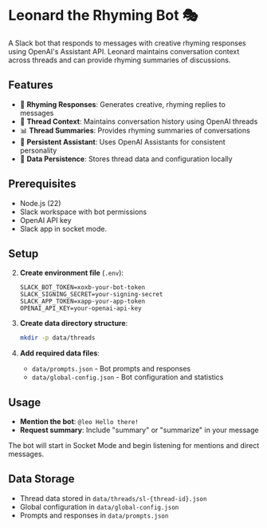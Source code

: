 # Leonard the Rhyming Bot 🎭

A Slack bot that responds to messages with creative rhyming responses using OpenAI's Assistant API. Leonard maintains conversation context across threads and can provide rhyming summaries of discussions.

## Features

- 🎵 **Rhyming Responses**: Generates creative, rhyming replies to messages
- 🧵 **Thread Context**: Maintains conversation history using OpenAI threads
- 📊 **Thread Summaries**: Provides rhyming summaries of conversations
- 🤖 **Persistent Assistant**: Uses OpenAI Assistants for consistent personality
- 💾 **Data Persistence**: Stores thread data and configuration locally

## Prerequisites

- Node.js (22)
- Slack workspace with bot permissions
- OpenAI API key
- Slack app in socket mode.

## Setup

2. **Create environment file** (`.env`):
   ```env
   SLACK_BOT_TOKEN=xoxb-your-bot-token
   SLACK_SIGNING_SECRET=your-signing-secret
   SLACK_APP_TOKEN=xapp-your-app-token
   OPENAI_API_KEY=your-openai-api-key
   ```

3. **Create data directory structure**:
   ```bash
   mkdir -p data/threads
   ```

4. **Add required data files**:
   - `data/prompts.json` - Bot prompts and responses
   - `data/global-config.json` - Bot configuration and statistics

## Usage

- **Mention the bot**: `@leo Hello there!`
- **Request summary**: Include "summary" or "summarize" in your message


The bot will start in Socket Mode and begin listening for mentions and direct messages.

## Data Storage

- Thread data stored in `data/threads/sl-{thread-id}.json`
- Global configuration in `data/global-config.json`
- Prompts and responses in `data/prompts.json`